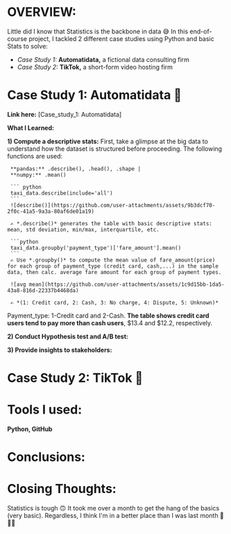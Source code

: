 # OVERVIEW:
Little did I know that Statistics is the backbone in data 😅 In this end-of-course project, I tackled 2 different case studies using Python and basic Stats to solve:
- *Case Study 1:* **Automatidata,** a fictional data consulting firm
- *Case Study 2:* **TikTok,** a short-form video hosting firm

# Case Study 1: Automatidata 🚕
**Link here:** [Case_study_1: Automatidata]

**What I Learned:**
  
  **1) Compute a descriptive stats:**
     First, take a glimpse at the big data to understand how the dataset is structured before proceeding. The following functions are used:
  
     **pandas:** .describe(), .head(), .shape | 
     **numpy:** .mean()
     
     ``` python
     taxi_data.describe(include='all')
     ```
     ![describe()](https://github.com/user-attachments/assets/9b3dcf70-2f0c-41a5-9a3a-80af6de01a19)
  
     ✍ *.describe()* generates the table with basic descriptive stats: mean, std deviation, min/max, interquartile, etc.

     ```python
     taxi_data.groupby('payment_type')['fare_amount'].mean()
     ```
     ✍ Use *.groupby()* to compute the mean value of fare_amount(price) for each group of payment_type (credit card, cash,...) in the sample data, then calc. average fare amount for each group of payment types.

     ![avg mean](https://github.com/user-attachments/assets/1c9d15bb-1da5-43a8-816d-22337b4468da)

     ✍ *(1: Credit card, 2: Cash, 3: No charge, 4: Dispute, 5: Unknown)*
  
  Payment_type: 1-Credit card and 2-Cash. **The table shows credit card users tend to pay more than cash users**, $13.4 and $12.2, respectively.
     

  **2) Conduct Hypothesis test and A/B test:**

  
  **3) Provide insights to stakeholders:** 





# Case Study 2: TikTok 🎵




# Tools I used:
**Python, GitHub**

# Conclusions:

# Closing Thoughts:
Statistics is tough 🙃 It took me over a month to get the hang of the basics (very basic). Regardless, I think I'm in a better place than I was last month 🐌🐌🐌
